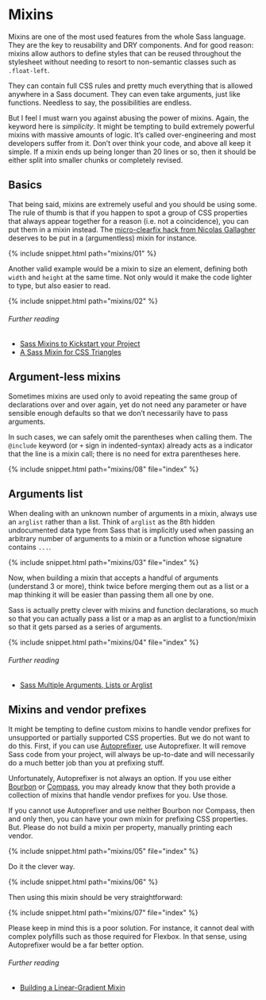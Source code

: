 
# Mixins

Mixins are one of the most used features from the whole Sass language. They are the key to reusability and DRY components. And for good reason: mixins allow authors to define styles that can be reused throughout the stylesheet without needing to resort to non-semantic classes such as `.float-left`.

They can contain full CSS rules and pretty much everything that is allowed anywhere in a Sass document. They can even take arguments, just like functions. Needless to say, the possibilities are endless.

But I feel I must warn you against abusing the power of mixins. Again, the keyword here is *simplicity*. It might be tempting to build extremely powerful mixins with massive amounts of logic. It’s called over-engineering and most developers suffer from it. Don’t over think your code, and above all keep it simple. If a mixin ends up being longer than 20 lines or so, then it should be either split into smaller chunks or completely revised.

## Basics

That being said, mixins are extremely useful and you should be using some. The rule of thumb is that if you happen to spot a group of CSS properties that always appear together for a reason (i.e. not a coincidence), you can put them in a mixin instead. The [micro-clearfix hack from Nicolas Gallagher](http://nicolasgallagher.com/micro-clearfix-hack/) deserves to be put in a (argumentless) mixin for instance.

{% include snippet.html path="mixins/01" %}

Another valid example would be a mixin to size an element, defining both `width` and `height` at the same time. Not only would it make the code lighter to type, but also easier to read.

{% include snippet.html path="mixins/02" %}

###### Further reading

* [Sass Mixins to Kickstart your Project](http://www.sitepoint.com/sass-mixins-kickstart-project/)
* [A Sass Mixin for CSS Triangles](http://www.sitepoint.com/sass-mixin-css-triangles/)

## Argument-less mixins

Sometimes mixins are used only to avoid repeating the same group of declarations over and over again, yet do not need any parameter or have sensible enough defaults so that we don’t necessarily have to pass arguments.

In such cases, we can safely omit the parentheses when calling them. The `@include` keyword (or `+` sign in indented-syntax) already acts as a indicator that the line is a mixin call; there is no need for extra parentheses here.

{% include snippet.html path="mixins/08" file="index" %}

## Arguments list

When dealing with an unknown number of arguments in a mixin, always use an `arglist` rather than a list. Think of `arglist` as the 8th hidden undocumented data type from Sass that is implicitly used when passing an arbitrary number of arguments to a mixin or a function whose signature contains `...`.

{% include snippet.html path="mixins/03" file="index" %}

Now, when building a mixin that accepts a handful of arguments (understand 3 or more), think twice before merging them out as a list or a map thinking it will be easier than passing them all one by one.

Sass is actually pretty clever with mixins and function declarations, so much so that you can actually pass a list or a map as an arglist to a function/mixin so that it gets parsed as a series of arguments.

{% include snippet.html path="mixins/04" file="index" %}

###### Further reading

* [Sass Multiple Arguments, Lists or Arglist](http://www.sitepoint.com/sass-multiple-arguments-lists-or-arglist/)

## Mixins and vendor prefixes

It might be tempting to define custom mixins to handle vendor prefixes for unsupported or partially supported CSS properties. But we do not want to do this. First, if you can use [Autoprefixer](https://github.com/postcss/autoprefixer), use Autoprefixer. It will remove Sass code from your project, will always be up-to-date and will necessarily do a much better job than you at prefixing stuff.

Unfortunately, Autoprefixer is not always an option. If you use either [Bourbon](http://bourbon.io/) or [Compass](http://compass-style.org/), you may already know that they both provide a collection of mixins that handle vendor prefixes for you. Use those.

If you cannot use Autoprefixer and use neither Bourbon nor Compass, then and only then, you can have your own mixin for prefixing CSS properties. But. Please do not build a mixin per property, manually printing each vendor.

{% include snippet.html path="mixins/05" file="index" %}

Do it the clever way.

{% include snippet.html path="mixins/06" %}

Then using this mixin should be very straightforward:

{% include snippet.html path="mixins/07" file="index" %}

Please keep in mind this is a poor solution. For instance, it cannot deal with complex polyfills such as those required for Flexbox. In that sense, using Autoprefixer would be a far better option.

###### Further reading

* [Building a Linear-Gradient Mixin](http://www.sitepoint.com/building-linear-gradient-mixin-sass/)
